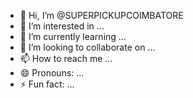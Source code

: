 - 👋 Hi, I’m @SUPERPICKUPCOIMBATORE
- 👀 I’m interested in ...
- 🌱 I’m currently learning ...
- 💞️ I’m looking to collaborate on ...
- 📫 How to reach me ...
- 😄 Pronouns: ...
- ⚡ Fun fact: ...

<!---
SUPERPICKUPCOIMBATORE/SUPERPICKUPCOIMBATORE is a ✨ special ✨ repository because its `README.md` (this file) appears on your GitHub profile.
You can click the Preview link to take a look at your changes.
--->
